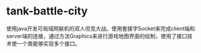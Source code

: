 # tank-battle-city
使用java开发可局域网联机的双人坦克大战。使用套接字Socket来完成client端和server端的连接，通过方法Graphics来进行游戏地图界面的绘制，使用了接口技术使一个类能够实现多个接口。
